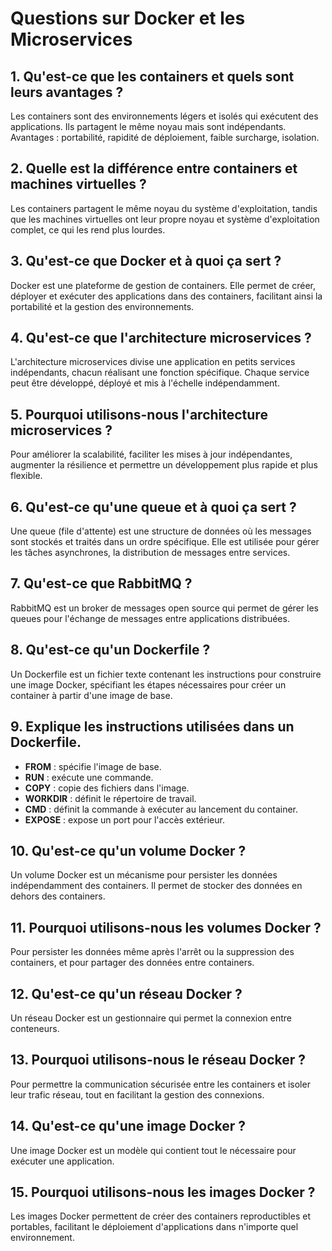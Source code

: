 
# Questions sur Docker et les Microservices

## 1. Qu'est-ce que les containers et quels sont leurs avantages ?
Les containers sont des environnements légers et isolés qui exécutent des applications. Ils partagent le même noyau mais sont indépendants. Avantages : portabilité, rapidité de déploiement, faible surcharge, isolation.

## 2. Quelle est la différence entre containers et machines virtuelles ?
Les containers partagent le même noyau du système d'exploitation, tandis que les machines virtuelles ont leur propre noyau et système d'exploitation complet, ce qui les rend plus lourdes.

## 3. Qu'est-ce que Docker et à quoi ça sert ?
Docker est une plateforme de gestion de containers. Elle permet de créer, déployer et exécuter des applications dans des containers, facilitant ainsi la portabilité et la gestion des environnements.

## 4. Qu'est-ce que l'architecture microservices ?
L'architecture microservices divise une application en petits services indépendants, chacun réalisant une fonction spécifique. Chaque service peut être développé, déployé et mis à l'échelle indépendamment.

## 5. Pourquoi utilisons-nous l'architecture microservices ?
Pour améliorer la scalabilité, faciliter les mises à jour indépendantes, augmenter la résilience et permettre un développement plus rapide et plus flexible.

## 6. Qu'est-ce qu'une queue et à quoi ça sert ?
Une queue (file d'attente) est une structure de données où les messages sont stockés et traités dans un ordre spécifique. Elle est utilisée pour gérer les tâches asynchrones, la distribution de messages entre services.

## 7. Qu'est-ce que RabbitMQ ?
RabbitMQ est un broker de messages open source qui permet de gérer les queues pour l'échange de messages entre applications distribuées.

## 8. Qu'est-ce qu'un Dockerfile ?
Un Dockerfile est un fichier texte contenant les instructions pour construire une image Docker, spécifiant les étapes nécessaires pour créer un container à partir d'une image de base.

## 9. Explique les instructions utilisées dans un Dockerfile.
- **FROM** : spécifie l'image de base.
- **RUN** : exécute une commande.
- **COPY** : copie des fichiers dans l'image.
- **WORKDIR** : définit le répertoire de travail.
- **CMD** : définit la commande à exécuter au lancement du container.
- **EXPOSE** : expose un port pour l'accès extérieur.

## 10. Qu'est-ce qu'un volume Docker ?
Un volume Docker est un mécanisme pour persister les données indépendamment des containers. Il permet de stocker des données en dehors des containers.

## 11. Pourquoi utilisons-nous les volumes Docker ?
Pour persister les données même après l'arrêt ou la suppression des containers, et pour partager des données entre containers.

## 12. Qu'est-ce qu'un réseau Docker ?
Un réseau Docker est un gestionnaire qui permet la connexion entre conteneurs.

## 13. Pourquoi utilisons-nous le réseau Docker ?
Pour permettre la communication sécurisée entre les containers et isoler leur trafic réseau, tout en facilitant la gestion des connexions.

## 14. Qu'est-ce qu'une image Docker ?
Une image Docker est un modèle qui contient tout le nécessaire pour exécuter une application.

## 15. Pourquoi utilisons-nous les images Docker ?
Les images Docker permettent de créer des containers reproductibles et portables, facilitant le déploiement d'applications dans n'importe quel environnement.